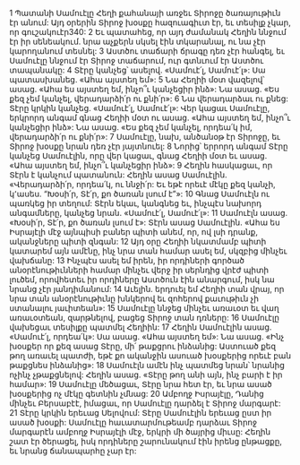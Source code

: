 1 Պատանի Սամուէլը Հեղի քահանայի առջեւ Տիրոջը ծառայութիւն էր անում: Այդ օրերին Տիրոջ խօսքը հազուագիւտ էր, եւ տեսիլք չկար, որ գուշակուէր340: 2 Եւ պատահեց, որ այդ ժամանակ Հեղին ննջում էր իր սենեակում. նրա աչքերն սկսել էին տկարանալ, ու նա չէր կարողանում տեսնել: 3 Աստծու տաճարի ճրագը դեռ չէր հանգել, եւ Սամուէլը ննջում էր Տիրոջ տաճարում, ուր գտնւում էր Աստծու տապանակը: 4 Տէրը կանչեց՝ ասելով. «Սամուէ՛լ, Սամուէ՛լ»: Սա պատասխանեց. «Ահա այստեղ եմ»: 5 Նա Հեղիի մօտ վազելով՝ ասաց. «Ահա ես այստեղ եմ, ինչո՞ւ կանչեցիր ինձ»: Նա ասաց. «Ես քեզ չեմ կանչել, վերադարձի՛ր ու քնի՛ր»: 6 Նա վերադարձաւ ու քնեց: Տէրը կրկին կանչեց. «Սամուէ՛լ, Սամուէ՛լ»: Վեր կացաւ Սամուէլը, երկրորդ անգամ գնաց Հեղիի մօտ ու ասաց. «Ահա այստեղ եմ, ինչո՞ւ կանչեցիր ինձ»: Նա ասաց. «Ես քեզ չեմ կանչել, որդեա՛կ իմ, վերադարձի՛ր ու քնի՛ր»: 7 Սամուէլը, նախ, անծանօթ էր Տիրոջը, եւ Տիրոջ խօսքը նրան դեռ չէր յայտնուել: 8 Նորից՝ երրորդ անգամ Տէրը կանչեց Սամուէլին, որը վեր կացաւ, գնաց Հեղիի մօտ եւ ասաց. «Ահա այստեղ եմ, ինչո՞ւ կանչեցիր ինձ»:
9 Հեղին հասկացաւ, որ Տէրն է կանչում պատանուն: Հեղին ասաց Սամուէլին. «Վերադարձի՛ր, որդեա՛կ, ու ննջի՛ր: Եւ եթէ որեւէ մէկը քեզ կանչի, կ՚ասես. “Խօսի՛ր, Տէ՛ր, քո ծառան լսում է”»: 10 Գնաց Սամուէլն ու պառկեց իր տեղում: Տէրն եկաւ, կանգնեց եւ, ինչպէս նախորդ անգամները, կանչեց նրան. «Սամուէ՛լ, Սամուէ՛լ»: 11 Սամուէլն ասաց. «Խօսի՛ր, Տէ՛ր, քո ծառան լսում է»: Տէրն ասաց Սամուէլին. «Ահա ես Իսրայէլի մէջ այնպիսի բաներ պիտի անեմ, որ, ով լսի դրանք, ականջները պիտի զնգան: 12 Այդ օրը Հեղիի նկատմամբ պիտի կատարեմ այն ամէնը, ինչ նրա տան համար ասել եմ, սկզբից մինչեւ վախճանը: 13 Ինչպէս ասել եմ իրեն, իր որդիների գործած անօրէնութիւնների համար մինչեւ վերջ իր սերնդից վրէժ պիտի լուծեմ, որովհետեւ իր որդիները Աստծուն էին անարգում, իսկ նա նրանց չէր յանդիմանում: 14 Աւելին. երդուել եմ Հեղիի տան վրայ, որ նրա տան անօրէնութիւնը խնկերով եւ զոհերով քաւութիւն չի ստանալու յաւիտեան»:
15 Սամուէլը ննջեց մինչեւ առաւօտ եւ վաղ առաւօտեան, զարթնելով, բացեց Տիրոջ տան դռները: 16 Սամուէլը վախեցաւ տեսիլքը պատմել Հեղիին: 17 Հեղին Սամուէլին ասաց. «Սամուէ՛լ, որդեա՛կ»: Սա ասաց. «Ահա այստեղ եմ»: Նա ասաց. «Ինչ խօսքեր որ քեզ ասաց Տէրը, մի՛ թաքցրու ինձանից: Աստուած քեզ թող առաւել պատժի, եթէ քո ականջին ասուած խօսքերից որեւէ բան թաքցնես ինձանից»: 18 Սամուէլն ամէն ինչ պատմեց նրան՝ նրանից ոչինչ չթաքցնելով: Հեղին ասաց. «Տէրը թող անի այն, ինչ բարի է իր համար»:
19 Սամուէլը մեծացաւ, Տէրը նրա հետ էր, եւ նրա ասած խօսքերից ոչ մէկը գետնին չմնաց: 20 Ամբողջ Իսրայէլը, Դանից մինչեւ Բերսաբէէ, իմացաւ, որ Սամուէլը դարձել է Տիրոջ մարգարէ: 21 Տէրը կրկին երեւաց Սելովում: Տէրը Սամուէլին երեւաց ըստ իր ասած խօսքի: Սամուէլը հաւատարմութեամբ դարձաւ Տիրոջ մարգարէն ամբողջ Իսրայէլի մէջ, երկրի մի ծայրից միւսը: Հեղին շատ էր ծերացել, իսկ որդիները շարունակում էին իրենց ընթացքը, եւ նրանց ճանապարհը չար էր:
